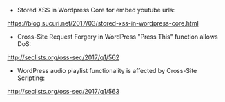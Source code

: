* Stored XSS in Wordpress Core for embed youtube urls:

https://blog.sucuri.net/2017/03/stored-xss-in-wordpress-core.html

* Cross-Site Request Forgery in WordPress "Press This" function allows DoS:

http://seclists.org/oss-sec/2017/q1/562

* WordPress audio playlist functionality is affected by Cross-Site Scripting:

http://seclists.org/oss-sec/2017/q1/563

